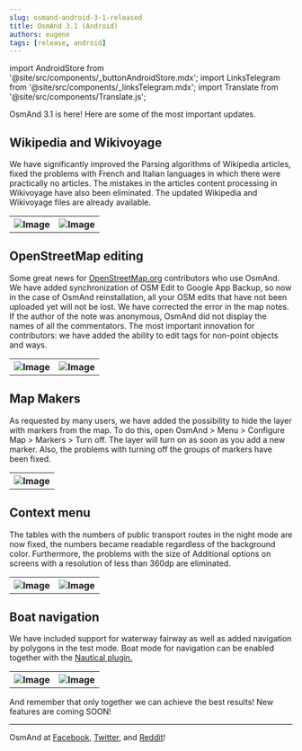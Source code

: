 ```yaml
---
slug: osmand-android-3-1-released
title: OsmAnd 3.1 (Android)
authors: eugene
tags: [release, android]
---
```

import AndroidStore from '@site/src/components/_buttonAndroidStore.mdx';
import LinksTelegram from '@site/src/components/_linksTelegram.mdx';
import Translate from '@site/src/components/Translate.js';

OsmAnd 3.1 is here! Here are some of the most important updates.

<!--truncate-->

## Wikipedia and Wikivoyage

We have significantly improved the Parsing algorithms of Wikipedia articles, fixed the problems with  French and Italian languages in which there were practically no articles.
The mistakes in the articles content processing in Wikivoyage have also been eliminated. 
The updated Wikipedia and Wikivoyage files are already available.
    
<table class="blogimage">
  <tr>
    <th><img src={require('./img-1-1.jpg').default} alt="Image"/></th>
    <th><img src={require('./img-1-2.jpg').default} alt="Image"/></th>
      </tr>
</table> 


## OpenStreetMap editing

Some great news for  <a href="https://www.openstreetmap.org">OpenStreetMap.org</a> contributors who use OsmAnd.
We have added synchronization of OSM Edit to Google App Backup, so now in the case of OsmAnd reinstallation, all your OSM edits that have not been uploaded yet will not be lost.
We have corrected the error in the map notes. If the author of the note was anonymous, OsmAnd did not display the names of all the commentators.
The most important innovation for contributors: we have added the ability to edit tags for non-point objects and ways.

<table class="blogimage">
  <tr>
    <th><img src={require('./img-2-1.jpg').default} alt="Image"/></th>
    <th><img src={require('./img-2-2.jpg').default} alt="Image"/></th>
      </tr>
</table> 

## Map Makers

As requested by many users, we have added the possibility to hide the layer with markers from the map. To do this, open OsmAnd > Menu > Configure Map > Markers > Turn off. The layer will turn on as soon as you add a new marker. Also, the problems with turning off the groups of markers have been fixed.

<table class="blogimage">
  <tr>
    <th><img src={require('./img-3-1.jpg').default} alt="Image"/></th>
      </tr>
</table> 

## Context menu

The tables with the numbers of public transport routes in the night mode are now fixed, the numbers became readable regardless of the background color. 
Furthermore, the problems with the size of Additional options on screens with a resolution of less than 360dp are eliminated.

<table class="blogimage">
  <tr>
    <th><img src={require('./img-4-1.jpg').default} alt="Image"/></th>
    <th><img src={require('./img-4-2.jpg').default} alt="Image"/></th>
      </tr>
</table> 

## Boat navigation

We have included support for waterway fairway as well as added navigation by polygons in the test mode.
    Boat mode for navigation can be enabled together with the <a href="http://osmand.net/features?id=nautical-charts"> Nautical plugin.</a>

<table class="blogimage">
  <tr>
    <th><img src={require('./img-5-1.jpg').default} alt="Image"/></th>
    <th><img src={require('./img-5-2.jpg').default} alt="Image"/></th>
      </tr>
</table> 

And remember that only together we can achieve the best results!
New features are coming SOON!

____________________________ 

OsmAnd at <a href="https://www.facebook.com/osmandapp/">Facebook</a>, <a href="https://www.twitter.com/osmandapp/">Twitter</a>, and <a href="https://www.reddit.com/r/OsmAnd/">Reddit</a>!


<LinksTelegram/>
<AndroidStore/>